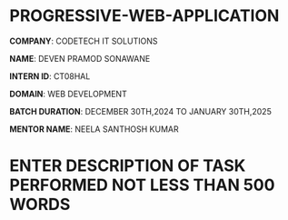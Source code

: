# PROGRESSIVE-WEB-APPLICATION

**COMPANY**: CODETECH IT SOLUTIONS

**NAME**: DEVEN PRAMOD SONAWANE

**INTERN ID**: CT08HAL

**DOMAIN**: WEB DEVELOPMENT

**BATCH DURATION**: DECEMBER 30TH,2024 TO JANUARY 30TH,2025

**MENTOR NAME**: NEELA SANTHOSH KUMAR

# ENTER DESCRIPTION OF TASK PERFORMED NOT LESS THAN 500 WORDS
